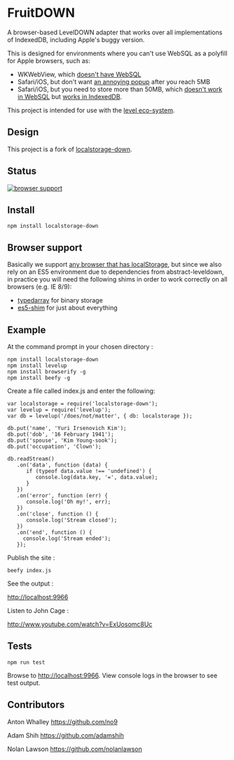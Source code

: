 # FruitDOWN

A browser-based LevelDOWN adapter that works over all implementations of IndexedDB, including Apple's buggy version.

This is designed for environments where you can't use WebSQL as a polyfill for Apple browsers, such as:

* WKWebView, which [doesn't have WebSQL](https://bugs.webkit.org/show_bug.cgi?id=137760)
* Safari/iOS, but don't want [an annoying popup](http://pouchdb.com/errors.html#not_enough_space) after you reach 5MB
* Safari/iOS, but you need to store more than 50MB, which [doesn't work in WebSQL](http://www.html5rocks.com/en/tutorials/offline/quota-research/) but [works in IndexedDB](https://github.com/nolanlawson/database-filler).

This project is intended for use with the [level eco-system](https://github.com/level/).

## Design

This project is a fork of [localstorage-down](https://github.com/No9/localstorage-down).

## Status 

[![browser support](https://ci.testling.com/no9/localstorage-down.png)](https://ci.testling.com/no9/localstorage-down)

## Install

```
npm install localstorage-down
```

## Browser support

Basically we support [any browser that has localStorage](http://caniuse.com/namevalue-storage), but since we also rely on an ES5 environment due to dependencies from abstract-leveldown, in practice you will need the following shims in order to work correctly on all browsers (e.g. IE 8/9):

* [typedarray](https://github.com/substack/typedarray) for binary storage
* [es5-shim](https://github.com/es-shims/es5-shim) for just about everything

## Example 

At the command prompt in your chosen directory : 

```
npm install localstorage-down
npm install levelup 
npm install browserify -g
npm install beefy -g
```

Create a file called index.js and enter the following:

```
var localstorage = require('localstorage-down');
var levelup = require('levelup');
var db = levelup('/does/not/matter', { db: localstorage });

db.put('name', 'Yuri Irsenovich Kim');
db.put('dob', '16 February 1941');
db.put('spouse', 'Kim Young-sook');
db.put('occupation', 'Clown');

db.readStream()
   .on('data', function (data) {
      if (typeof data.value !== 'undefined') {
         console.log(data.key, '=', data.value);
      }
   })
   .on('error', function (err) {
      console.log('Oh my!', err);
   })
   .on('close', function () {
      console.log('Stream closed');
   })
   .on('end', function () {
     console.log('Stream ended');
   });
```

Publish the site :

```
beefy index.js
```

See the output :

[http://localhost:9966](http://localhost:9966)

Listen to John Cage :

http://www.youtube.com/watch?v=ExUosomc8Uc 

## Tests

```
npm run test
```

Browse to [http://localhost:9966](http://localhost:9966). 
View console logs in the browser to see test output. 

##  Contributors

Anton Whalley https://github.com/no9

Adam Shih https://github.com/adamshih

Nolan Lawson https://github.com/nolanlawson
